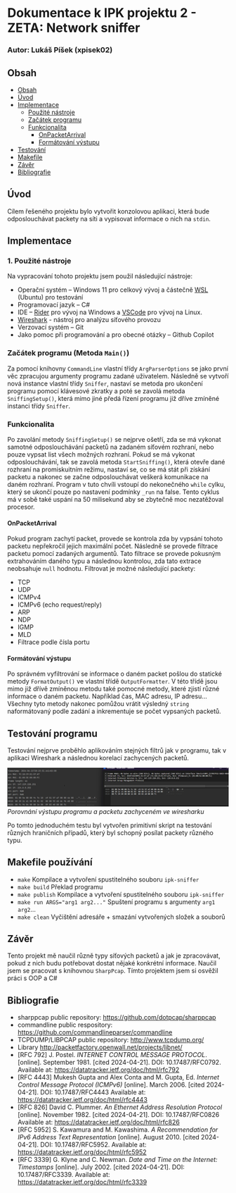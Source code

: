 # Dokumentace k IPK projektu 2 - ZETA: Network sniffer
### Autor: Lukáš Píšek (xpisek02)
## Obsah <a name="obsah"></a>
- [Obsah](#obsah)
- [Úvod](#uvod)
- [Implementace](#impl)
    - [Použité nástroje](#impl1)
    - [Začátek programu](#impl2)
    - [Funkcionalita](#impl3)
        - [OnPacketArrival](#impl3-1)
        - [Formátování výstupu](#impl3-2)
- [Testování](#test)
- [Makefile](#make)
- [Závěr](#end)
- [Bibliografie](#src)

## Úvod <a name="uvod"></a>
Cílem řešeného projektu bylo vytvořit konzolovou aplikaci, která bude odposlouchávat packety na síti a vypisovat informace o nich na `stdin`.
## Implementace <a name="impl"></a>
### 1. Použité nástroje <a name="impl1"></a>
Na vypracování tohoto projektu jsem použil následující nástroje:
-	Operační systém – Windows 11 pro celkový vývoj a částečně [WSL](https://en.wikipedia.org/wiki/Windows_Subsystem_for_Linux) (Ubuntu) pro testování
-	Programovací jazyk – C#
-	IDE – [Rider](https://www.jetbrains.com/rider/) pro vývoj na Windows a [VSCode](https://code.visualstudio.com) pro vývoj na Linux.
-   [Wireshark](https://www.wireshark.org) - nástroj pro analýzu síťového provozu
-   Verzovací systém – Git
-	Jako pomoc při programování a pro obecné otázky – Github Copilot
### Začátek programu (Metoda `Main()`) <a name="impl2"></a>
Za pomocí knihovny `CommandLine` vlastní třídy `ArgParserOptions` se jako první věc zpracujou argumenty programu zadané uživatelem. 
Následně se vytvoří nová instance vlastní třídy `Sniffer`, nastaví se metoda pro ukončení programu pomocí klávesové zkratky a poté se zavolá metoda `SniffingSetup()`, která mimo jiné předá řízení programu již dříve zmíněné instanci třídy `Sniffer`.
### Funkcionalita <a name="impl3"></a>
Po zavolání metody `SniffingSetup()` se nejprve ošetří, zda se má vykonat samotné odposlouchávání packetů na zadaném síťovém rozhraní, nebo pouze vypsat list všech možných rozhraní.
Pokud se má vykonat odposlouchávání, tak se zavolá metoda `StartSniffing()`, která otevře dané rozhraní na promiskuitním režimu, nastaví se, co se má stát při získání packetu a nakonec se začne odposlouchávat veškerá komunikace na daném rozhraní.
Program v tuto chvíli vstoupí do nekonečného `while` cylku, který se ukončí pouze po nastavení podmínky `_run` na false. Tento cyklus má v sobě také uspání na 50 milisekund aby se zbytečně moc nezatěžoval procesor.
#### OnPacketArrival <a name="impl3-1"></a>
Pokud program zachytí packet, provede se kontrola zda by vypsání tohoto packetu nepřekročil jejich maximální počet. Následně se provede filtrace packetu pomocí zadaných argumentů. Tato filtrace se provede pokusným extrahováním daného typu a následnou kontrolou, zda tato extrace neobsahuje `null` hodnotu.
Filtrovat je možné následující packety:
- TCP
- UDP
- ICMPv4
- ICMPv6 (echo request/reply)
- ARP
- NDP
- IGMP
- MLD
- Filtrace podle čísla portu

#### Formátování výstupu <a name="impl3-2"></a>
Po správném vyfiltrování se informace o daném packet pošlou do statické metody `FormatOutput()` ve vlastní třídě `OutputFormatter`. V této třídě jsou mimo již dřívě zmíněnou metodu také pomocné metody, které zjistí různé informace o daném packetu. Například čas, MAC adresu, IP adresu...
Všechny tyto metody nakonec pomůžou vrátit výsledný `string` naformátovaný podle zadání a inkrementuje se počet vypsaných packetů.
## Testování programu <a name="test"></a>
Testování nejprve proběhlo aplikováním stejných filtrů jak v programu, tak v aplikaci Wireshark a následnou korelací zachycených packetů. 

![Porovnání packetů](./src/packet.png) *Porovnání výstupu programu a packetu zachyceném ve wiresharku*

Po tomto jednoduchém testu byl vytvořen primitivní skript na testování různých hraničních případů, který byl schopný posílat packety různého typu.

## Makefile používání <a name="make"></a>
- `make` Kompilace a vytvoření spustitelného souboru `ipk-sniffer`
- `make build` Překlad programu 
- `make publish` Kompilace a vytvoření spustitelného souboru `ipk-sniffer`
- `make run ARGS="arg1 arg2..."` Spuštení programu s argumenty `arg1` `arg2`...
- `make clean` Vyčištění adresáře + smazání vytvořených složek a souborů 

## Závěr <a name="end"></a>
Tento projekt mě naučil různě typy síťových packetů a jak je zpracovávat, pokud z nich budu potřebovat dostat nějaké konkrétní informace.
Naučil jsem se pracovat s knihovnou `SharpPcap`.
Tímto projektem jsem si osvěžil práci s OOP a C#

## Bibliografie <a name="src"></a>
* sharppcap public repository: https://github.com/dotpcap/sharppcap
* commandline public respository: https://github.com/commandlineparser/commandline
* TCPDUMP/LIBPCAP public repository: http://www.tcpdump.org/
* Library http://packetfactory.openwall.net/projects/libnet/
* [RFC 792] J. Postel. *INTERNET CONTROL MESSAGE PROTOCOL*. [online]. September 1981. [cited 2024-04-21]. DOI: 10.17487/RFC0792. Available at: https://datatracker.ietf.org/doc/html/rfc792
* [RFC 4443] Mukesh Gupta and Alex Conta and M. Gupta, Ed. *Internet Control Message Protocol (ICMPv6)* [online]. March 2006. [cited 2024-04-21]. DOI: 10.17487/RFC4443 Available at: https://datatracker.ietf.org/doc/html/rfc4443
* [RFC 826] David C. Plummer. *An Ethernet Address Resolution Protocol* [online]. November 1982. [cited 2024-04-21]. DOI: 10.17487/RFC0826 Available at: https://datatracker.ietf.org/doc/html/rfc826
* [RFC 5952] S. Kawamura and M. Kawashima. *A Recommendation for IPv6 Address Text Representation* [online]. August 2010. [cited 2024-04-21]. DOI: 10.17487/RFC5952. Available at: https://datatracker.ietf.org/doc/html/rfc5952
* [RFC 3339] G. Klyne and C. Newman. *Date and Time on the Internet: Timestamps* [online]. July 2002. [cited 2024-04-21]. DOI: 10.17487/RFC3339. Available at: https://datatracker.ietf.org/doc/html/rfc3339